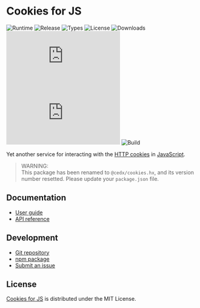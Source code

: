 # Cookies for JS
![Runtime](https://badgen.net/npm/node/@cedx/cookies) ![Release](https://badgen.net/npm/v/@cedx/cookies) ![Types](https://badgen.net/npm/types/@cedx/cookies) ![License](https://badgen.net/npm/license/@cedx/cookies) ![Downloads](https://badgen.net/npm/dt/@cedx/cookies) ![Dependencies](https://badgen.net/david/dep/cedx/cookies.js) ![Coverage](https://badgen.net/coveralls/c/github/cedx/cookies.js) ![Build](https://badgen.net/github/checks/cedx/cookies.js/main)

Yet another service for interacting with the [HTTP cookies](https://developer.mozilla.org/en-US/docs/Web/HTTP/Cookies) in [JavaScript](https://developer.mozilla.org/en-US/docs/Web/JavaScript).

> WARNING:  
> This package has been renamed to `@cedx/cookies.hx`, and its version number resetted.
> Please update your `package.json` file.

## Documentation
- [User guide](https://docs.belin.io/cookies.hx)
- [API reference](https://api.belin.io/cookies.hx)

## Development
- [Git repository](https://git.belin.io/cedx/cookies.hx)
- [npm package](https://www.npmjs.com/package/@cedx/cookies.hx)
- [Submit an issue](https://git.belin.io/cedx/cookies.hx/issues)

## License
[Cookies for JS](https://docs.belin.io/cookies.hx) is distributed under the MIT License.
